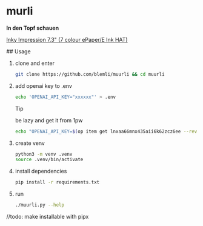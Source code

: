 # murli
**In den Topf schauen**

[Inky Impression 7.3" (7 colour ePaper/E Ink HAT)](https://www.pi-shop.ch/an-extra-large-7-3-800-x-480-pixel-7-colour-e-ink-display-for-raspberry-pi)

## Usage

1. clone and enter

   ```bash
   git clone https://github.com/blemli/muurli && cd muurli
   ```

2. add openai key to .env

   ```bash
   echo 'OPENAI_API_KEY="xxxxxx"' > .env
   ```

   > [!TIP]
   >
   > be lazy and get it from 1pw
   >
   > ```bash
   > echo "OPENAI_API_KEY=$(op item get lnxaa66mnx435aii6k62zcz6ee --reveal --field Anmeldedaten)" > .env
   > ```

3. create venv

   ```bash
   python3 -m venv .venv
   source .venv/bin/activate
   ```

4. install dependencies

   ```bash
   pip install -r requirements.txt
   ```

5. run

   ```bash
   ./muurli.py --help
   ```



//todo: make installable with pipx
